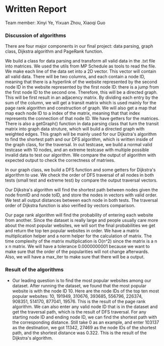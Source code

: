 # Written Report

Team member: Xinyi Ye, Yixuan Zhou, Xiaoqi Guo

### Discussion of algorithms
There are four major components in our final project: data parsing, graph class, Dijkstra algorithm and PageRank function. 

We build a class for data parsing and transform all valid data in the .txt file into matrices. We used the utils from MP Schedule as tools to read the file. We make each line of the data set into a 2D vector. This vector will contain all valid data. There will be two columns, and each contain a node ID, meaning that there is a hyperlink of the website represented by the second node ID in the website represented by the first node ID: there is a jump from the first node ID to the second one. Therefore, this will be a directed graph. This will be first result in an adjacency matrix. By dividing each entry by the sum of the column, we will get a transit matrix which is used mainly for the page rank algorithm and construction of graph. We will also get a map that map each node ID to a index of the matrix, meaning that that index represents the connection of that node ID. We have getters for the matrices. There is also a getGraph() function in data parsing class that turn the transit matrix into graph data struture, which will build a directed graph with weighted edges. This graph will be mainly used for our Dijkstra's algorithm to find the shortest path and our DFS algorithm, which is written inside of the graph class, for the traversal. In out testcase, we build a normal valid testcase with 10 nodes, and an extreme testcase with multiple possible invalid data to test our algorithm. We compare the output of algorithm with expected output to check the correctness of matrixes.

In our graph class, we build a DFS function and some getters for Dijkstra's algorithm to use. We check the order of DFS traversal of all nodes in both tests (small test and extreme test) by compare the output traversal vectors.

Our Dijkstra's algorithm will find the shortest path between nodes given the node fromID and node toID, and store the nodes in vectors with valid order. We test all output distances between each node in both tests. The traversal order of Dijkstra function is also verified by vectors comparison.

Our page rank algorithm will find the probability of entering each website from another. Since the dataset is really large and people usually care more about the most popular websites, we will sort the final probabilities we get and return the top ten popular websites in order. We have a matrix multiplication helper and a norm helper for the calculation of matrix. The time complexity of the matrix multiplication is O(n^2) since the matrix is a n x n matrix. We will have a tolerance 0.0000000001 because we want to make sure that the order of the popularities will not change afterwards. Also, we will have a max_iter to make sure that there will be a output.

### Result of the algorithms
- Our leading question is to find the most popular websites among our dataset. After running the dataset, we found that the most popular website is with the node ID 10. Here are the node IDs of the top ten most popular websites: 10, 191949, 310676, 393685, 556796, 226374, 908351, 514170, 877041, 19576. This is the result of the page rank algorithm. We can also enter any valid node ID that is in the dataset and get the traversal path, which is the result of DFS traversal. For any starting node ID and ending node ID, we can find the shortest path with the corresponding distance. Still take 0 as an example, and enter 103137 as the destination, we got 11342, 27469 as the node IDs of the shortest path, and the shortest distance was 0.322. This is the result of the Dijkstra's algorithm.

